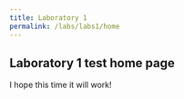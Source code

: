 ```yaml
---
title: Laboratory 1
permalink: /labs/labs1/home
---
```


## Laboratory 1 test home page

I hope this time it will work!